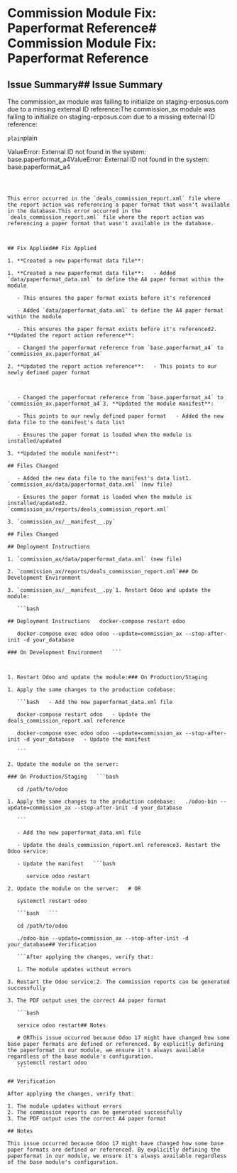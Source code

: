 # Commission Module Fix: Paperformat Reference# Commission Module Fix: Paperformat Reference



## Issue Summary## Issue Summary



The commission_ax module was failing to initialize on staging-erposus.com due to a missing external ID reference:The commission_ax module was failing to initialize on staging-erposus.com due to a missing external ID reference:



```plain```plain

ValueError: External ID not found in the system: base.paperformat_a4ValueError: External ID not found in the system: base.paperformat_a4

``````



This error occurred in the `deals_commission_report.xml` file where the report action was referencing a paper format that wasn't available in the database.This error occurred in the `deals_commission_report.xml` file where the report action was referencing a paper format that wasn't available in the database.



## Fix Applied## Fix Applied

1. **Created a new paperformat data file**: 

1. **Created a new paperformat data file**:   - Added `data/paperformat_data.xml` to define the A4 paper format within the module

   - This ensures the paper format exists before it's referenced

   - Added `data/paperformat_data.xml` to define the A4 paper format within the module

   - This ensures the paper format exists before it's referenced2. **Updated the report action reference**:

   - Changed the paperformat reference from `base.paperformat_a4` to `commission_ax.paperformat_a4`

2. **Updated the report action reference**:   - This points to our newly defined paper format



   - Changed the paperformat reference from `base.paperformat_a4` to `commission_ax.paperformat_a4`3. **Updated the module manifest**:

   - This points to our newly defined paper format   - Added the new data file to the manifest's data list

   - Ensures the paper format is loaded when the module is installed/updated

3. **Updated the module manifest**:

## Files Changed

   - Added the new data file to the manifest's data list1. `commission_ax/data/paperformat_data.xml` (new file)

   - Ensures the paper format is loaded when the module is installed/updated2. `commission_ax/reports/deals_commission_report.xml`

3. `commission_ax/__manifest__.py`

## Files Changed

## Deployment Instructions

1. `commission_ax/data/paperformat_data.xml` (new file)

2. `commission_ax/reports/deals_commission_report.xml`### On Development Environment

3. `commission_ax/__manifest__.py`1. Restart Odoo and update the module:

   ```bash

## Deployment Instructions   docker-compose restart odoo

   docker-compose exec odoo odoo --update=commission_ax --stop-after-init -d your_database

### On Development Environment   ```



1. Restart Odoo and update the module:### On Production/Staging

1. Apply the same changes to the production codebase:

   ```bash   - Add the new paperformat_data.xml file

   docker-compose restart odoo   - Update the deals_commission_report.xml reference

   docker-compose exec odoo odoo --update=commission_ax --stop-after-init -d your_database   - Update the manifest

   ```   

2. Update the module on the server:

### On Production/Staging   ```bash

   cd /path/to/odoo

1. Apply the same changes to the production codebase:   ./odoo-bin --update=commission_ax --stop-after-init -d your_database

   ```

   - Add the new paperformat_data.xml file   

   - Update the deals_commission_report.xml reference3. Restart the Odoo service:

   - Update the manifest   ```bash

      service odoo restart

2. Update the module on the server:   # OR

   systemctl restart odoo

   ```bash   ```

   cd /path/to/odoo

   ./odoo-bin --update=commission_ax --stop-after-init -d your_database## Verification

   ```After applying the changes, verify that:

   1. The module updates without errors

3. Restart the Odoo service:2. The commission reports can be generated successfully

3. The PDF output uses the correct A4 paper format

   ```bash

   service odoo restart## Notes

   # ORThis issue occurred because Odoo 17 might have changed how some base paper formats are defined or referenced. By explicitly defining the paperformat in our module, we ensure it's always available regardless of the base module's configuration.
   systemctl restart odoo
   ```

## Verification

After applying the changes, verify that:

1. The module updates without errors
2. The commission reports can be generated successfully
3. The PDF output uses the correct A4 paper format

## Notes

This issue occurred because Odoo 17 might have changed how some base paper formats are defined or referenced. By explicitly defining the paperformat in our module, we ensure it's always available regardless of the base module's configuration.
